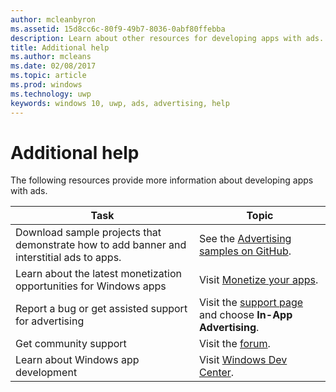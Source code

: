 ---author: mcleanbyronms.assetid: 15d8cc6c-80f9-49b7-8036-0abf80ffebbadescription: Learn about other resources for developing apps with ads.title: Additional helpms.author: mcleansms.date: 02/08/2017ms.topic: articlems.prod: windowsms.technology: uwpkeywords: windows 10, uwp, ads, advertising, help---# Additional helpThe following resources provide more information about developing apps with ads.|  Task    | Topic |               |----------|-------|| Download sample projects that demonstrate how to add banner and interstitial ads to apps.     |See the [Advertising samples on GitHub](http://aka.ms/githubads).       || Learn about the latest monetization opportunities for Windows apps     | Visit [Monetize your apps](https://developer.microsoft.com/store/monetize).        || Report a bug or get assisted support for advertising     | Visit the [support page](https://go.microsoft.com/fwlink/p/?LinkId=331508) and choose **In-App Advertising**.        || Get community support     | Visit the [forum](http://go.microsoft.com/fwlink/p/?LinkId=401266).       || Learn about Windows app development     | Visit [Windows Dev Center](https://developer.microsoft.com/windows).        |   